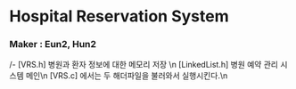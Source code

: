 # Hospital Reservation System

### Maker : Eun2, Hun2

/- [VRS.h] 병원과 환자 정보에 대한 메모리 저장 \n
[LinkedList.h] 병원 예약 관리 시스템 메인\n
[VRS.c] 에서는 두 해더파일을 불러와서 실행시킨다.\n


